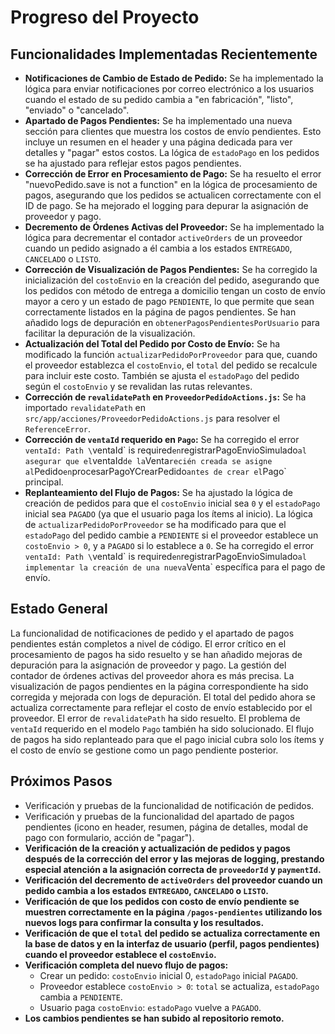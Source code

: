 # Progreso del Proyecto

## Funcionalidades Implementadas Recientemente
*   **Notificaciones de Cambio de Estado de Pedido:** Se ha implementado la lógica para enviar notificaciones por correo electrónico a los usuarios cuando el estado de su pedido cambia a "en fabricación", "listo", "enviado" o "cancelado".
*   **Apartado de Pagos Pendientes:** Se ha implementado una nueva sección para clientes que muestra los costos de envío pendientes. Esto incluye un resumen en el header y una página dedicada para ver detalles y "pagar" estos costos. La lógica de `estadoPago` en los pedidos se ha ajustado para reflejar estos pagos pendientes.
*   **Corrección de Error en Procesamiento de Pago:** Se ha resuelto el error "nuevoPedido.save is not a function" en la lógica de procesamiento de pagos, asegurando que los pedidos se actualicen correctamente con el ID de pago. Se ha mejorado el logging para depurar la asignación de proveedor y pago.
*   **Decremento de Órdenes Activas del Proveedor:** Se ha implementado la lógica para decrementar el contador `activeOrders` de un proveedor cuando un pedido asignado a él cambia a los estados `ENTREGADO`, `CANCELADO` o `LISTO`.
*   **Corrección de Visualización de Pagos Pendientes:** Se ha corregido la inicialización del `costoEnvio` en la creación del pedido, asegurando que los pedidos con método de entrega a domicilio tengan un costo de envío mayor a cero y un estado de pago `PENDIENTE`, lo que permite que sean correctamente listados en la página de pagos pendientes. Se han añadido logs de depuración en `obtenerPagosPendientesPorUsuario` para facilitar la depuración de la visualización.
*   **Actualización del Total del Pedido por Costo de Envío:** Se ha modificado la función `actualizarPedidoPorProveedor` para que, cuando el proveedor establezca el `costoEnvio`, el `total` del pedido se recalcule para incluir este costo. También se ajusta el `estadoPago` del pedido según el `costoEnvio` y se revalidan las rutas relevantes.
*   **Corrección de `revalidatePath` en `ProveedorPedidoActions.js`:** Se ha importado `revalidatePath` en `src/app/acciones/ProveedorPedidoActions.js` para resolver el `ReferenceError`.
*   **Corrección de `ventaId` requerido en `Pago`:** Se ha corregido el error `ventaId: Path \`ventaId\` is required` en `registrarPagoEnvioSimulado` al asegurar que el `ventaId` de la `Venta` recién creada se asigne al `Pedido` en `procesarPagoYCrearPedido` antes de crear el `Pago` principal.
*   **Replanteamiento del Flujo de Pagos:** Se ha ajustado la lógica de creación de pedidos para que el `costoEnvio` inicial sea `0` y el `estadoPago` inicial sea `PAGADO` (ya que el usuario paga los ítems al inicio). La lógica de `actualizarPedidoPorProveedor` se ha modificado para que el `estadoPago` del pedido cambie a `PENDIENTE` si el proveedor establece un `costoEnvio > 0`, y a `PAGADO` si lo establece a `0`. Se ha corregido el error `ventaId: Path \`ventaId\` is required` en `registrarPagoEnvioSimulado` al implementar la creación de una nueva `Venta` específica para el pago de envío.

## Estado General
La funcionalidad de notificaciones de pedido y el apartado de pagos pendientes están completos a nivel de código. El error crítico en el procesamiento de pagos ha sido resuelto y se han añadido mejoras de depuración para la asignación de proveedor y pago. La gestión del contador de órdenes activas del proveedor ahora es más precisa. La visualización de pagos pendientes en la página correspondiente ha sido corregida y mejorada con logs de depuración. El total del pedido ahora se actualiza correctamente para reflejar el costo de envío establecido por el proveedor. El error de `revalidatePath` ha sido resuelto. El problema de `ventaId` requerido en el modelo `Pago` también ha sido solucionado. El flujo de pagos ha sido replanteado para que el pago inicial cubra solo los ítems y el costo de envío se gestione como un pago pendiente posterior.

## Próximos Pasos
*   Verificación y pruebas de la funcionalidad de notificación de pedidos.
*   Verificación y pruebas de la funcionalidad del apartado de pagos pendientes (icono en header, resumen, página de detalles, modal de pago con formulario, acción de "pagar").
*   **Verificación de la creación y actualización de pedidos y pagos después de la corrección del error y las mejoras de logging, prestando especial atención a la asignación correcta de `proveedorId` y `paymentId`.**
*   **Verificación del decremento de `activeOrders` del proveedor cuando un pedido cambia a los estados `ENTREGADO`, `CANCELADO` o `LISTO`.**
*   **Verificación de que los pedidos con costo de envío pendiente se muestren correctamente en la página `/pagos-pendientes` utilizando los nuevos logs para confirmar la consulta y los resultados.**
*   **Verificación de que el `total` del pedido se actualiza correctamente en la base de datos y en la interfaz de usuario (perfil, pagos pendientes) cuando el proveedor establece el `costoEnvio`.**
*   **Verificación completa del nuevo flujo de pagos:**
    *   Crear un pedido: `costoEnvio` inicial 0, `estadoPago` inicial `PAGADO`.
    *   Proveedor establece `costoEnvio > 0`: `total` se actualiza, `estadoPago` cambia a `PENDIENTE`.
    *   Usuario paga `costoEnvio`: `estadoPago` vuelve a `PAGADO`.
*   **Los cambios pendientes se han subido al repositorio remoto.**
